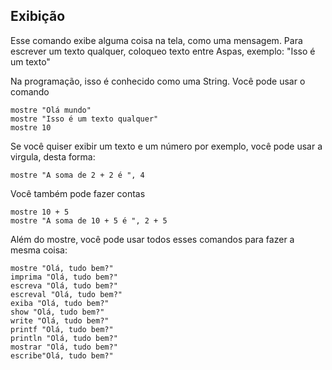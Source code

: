 ## Exibição
Esse comando exibe alguma coisa na tela, como uma mensagem.
Para escrever um texto qualquer, coloqueo texto entre Aspas, exemplo:
"Isso é um texto"

Na programação, isso é conhecido como uma String.
Você pode usar o comando
```
mostre "Olá mundo"
mostre "Isso é um texto qualquer"
mostre 10
```

Se você quiser exibir um texto e um número por exemplo, você pode usar a virgula, desta forma:
```
mostre "A soma de 2 + 2 é ", 4
```

Você também pode fazer contas
```
mostre 10 + 5
mostre "A soma de 10 + 5 é ", 2 + 5
```

Além do mostre, você pode usar todos esses comandos para fazer a mesma coisa:
```
mostre "Olá, tudo bem?"
imprima "Olá, tudo bem?"
escreva "Olá, tudo bem?"
escreval "Olá, tudo bem?"
exiba "Olá, tudo bem?"
show "Olá, tudo bem?"
write "Olá, tudo bem?"
printf "Olá, tudo bem?"
println "Olá, tudo bem?"
mostrar "Olá, tudo bem?"
escribe"Olá, tudo bem?"
```
